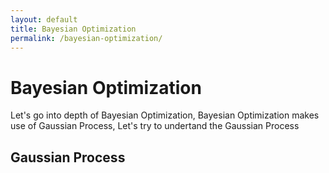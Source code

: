 ```yaml
---
layout: default
title: Bayesian Optimization
permalink: /bayesian-optimization/
---
```


# Bayesian Optimization
Let's go into depth of Bayesian Optimization, Bayesian Optimization makes use of Gaussian Process, Let's try to undertand the Gaussian Process

## Gaussian Process
